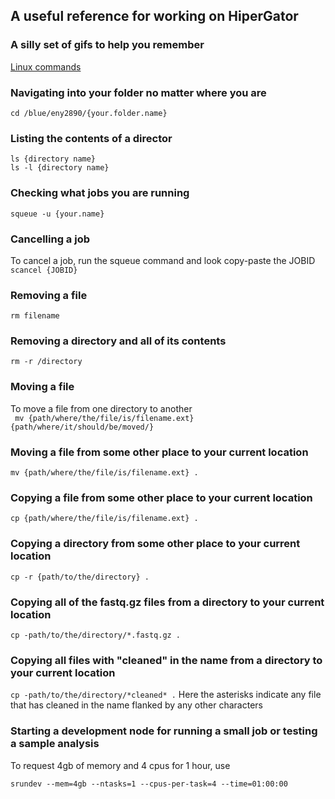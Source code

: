 ## A useful reference for working on HiperGator

### A silly set of gifs to help you remember

[Linux commands](https://docs.google.com/presentation/d/1rGAfFQNdW3bNnVxPWDT8Dgj-MlUr970G-IZ-5kykWHU/edit#slide=id.p)


### Navigating into your folder no matter where you are
```cd /blue/eny2890/{your.folder.name}```

### Listing the contents of a director
```ls {directory name}```  
```ls -l {directory name}```

### Checking what jobs you are running
```squeue -u {your.name}```

### Cancelling a job 
To cancel a job, run the squeue command and look copy-paste the JOBID  
```scancel {JOBID}```

### Removing a file
```rm filename```

### Removing a directory and all of its contents
```rm -r /directory ```

### Moving a file 
To move a file from one directory to another  
``` mv {path/where/the/file/is/filename.ext} {path/where/it/should/be/moved/}```

### Moving a file from some other place to your current location
```mv {path/where/the/file/is/filename.ext} .```

### Copying a file from some other place to your current location
```cp {path/where/the/file/is/filename.ext} .```

### Copying a directory from some other place to your current location
```cp -r {path/to/the/directory} .```

### Copying all of the fastq.gz files from a directory to your current location 

```cp -path/to/the/directory/*.fastq.gz .```

### Copying all files with "cleaned" in the name from a directory to your current location 

```cp -path/to/the/directory/*cleaned* .```
Here the asterisks indicate any file that has cleaned in the name flanked by any other characters

### Starting a development node for running a small job or testing a sample analysis

To request 4gb of memory and 4 cpus for 1 hour, use

```module load ufrc 
srundev --mem=4gb --ntasks=1 --cpus-per-task=4 --time=01:00:00 
```
